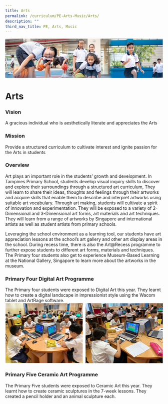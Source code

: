 ```yaml
---
title: Arts
permalink: /curriculum/PE-Arts-Music/Arts/
description: ""
third_nav_title: PE, Arts, Music
---
```

![](/images/Our%20Learning%20Experiences.jpg)


Arts
====

### **Vision**


A gracious individual who is aesthetically literate and appreciates the Arts  
  

### **Mission**

Provide a structured curriculum to cultivate interest and ignite passion for the Arts in students  
  

### **Overview**

Art plays an important role in the students’ growth and development. In Tampines Primary School, students develop visual inquiry skills to discover and explore their surroundings through a structured art curriculum, They will learn to share their ideas, thoughts and feelings through their artworks and acquire skills that enable them to describe and interpret artworks using suitable art vocabulary. Through art making, students will cultivate a spirit of innovation and experimentation. They will be exposed to a variety of 2-Dimensional and 3-Dimensional art forms, art materials and art techniques. They will learn from a range of artworks by Singapore and international artists as well as student artists from primary schools.

  

Leveraging the school environment as a learning tool, our students have art appreciation lessons at the school’s art gallery and other art display areas in the school. During recess time, there is also the Art@Recess programme to further expose students to different art forms, materials and techniques. The Primary four students also get to experience Museum-Based Learning at the National Gallery, Singapore to learn more about the artworks in the museum.

  

### **Primary Four Digital Art Programme**

The Primary four students were exposed to Digital Art this year. They learnt how to create a digital landscape in impressionist style using the Wacom tablet and ArtRage software.
![](/images/Arts1.png)


### **Primary Five Ceramic Art Programme**

The Primary Five students were exposed to Ceramic Art this year. They learnt how to create ceramic sculptures in the 7-week lessons. They created a pencil holder and an animal sculpture each.